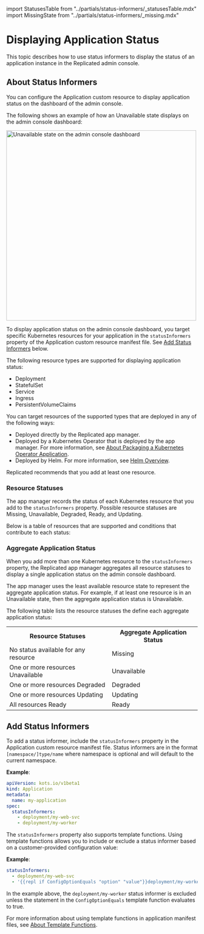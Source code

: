 import StatusesTable from "../partials/status-informers/_statusesTable.mdx"
import MissingState from "../partials/status-informers/_missing.mdx"

# Displaying Application Status

This topic describes how to use status informers to display the status of an application instance in the Replicated admin console.

## About Status Informers

You can configure the Application custom resource to display application status on the dashboard of the admin console.

The following shows an example of how an Unavailable state displays on the admin console dashboard:

<img src="/images/kotsadm-dashboard-appstatus.png" alt="Unavailable state on the admin console dashboard" width="500px"/>

To display application status on the admin console dashboard, you target specific Kubernetes resources for your application in the `statusInformers` property of the Application custom resource manifest file. See [Add Status Informers](#add-status-informers) below.

The following resource types are supported for displaying application status:

* Deployment
* StatefulSet
* Service
* Ingress
* PersistentVolumeClaims

You can target resources of the supported types that are deployed in any of the following ways:

* Deployed directly by the Replicated app manager.
* Deployed by a Kubernetes Operator that is deployed by the app manager. For more information, see [About Packaging a Kubernetes Operator Application](operator-packaging-about).
* Deployed by Helm. For more information, see [Helm Overview](helm-overview).

Replicated recommends that you add at least one resource.

### Resource Statuses

The app manager records the status of each Kubernetes resource that you add to the `statusInformers` property. Possible resource statuses are Missing, Unavailable, Degraded, Ready, and Updating.

<MissingState/>

Below is a table of resources that are supported and conditions that contribute to each status:

<StatusesTable/>

### Aggregate Application Status

When you add more than one Kubernetes resource to the `statusInformers` property, the Replicated app manager aggregates all resource statuses to display a single application status on the admin console dashboard.

The app manager uses the least available resource state to represent the aggregate application status. For example, if at least one resource is in an Unavailable state, then the aggregate application status is Unavailable.

The following table lists the resource statuses the define each aggregate application status:

<table>
  <tr>
    <th>Resource Statuses</th>
    <th>Aggregate Application Status</th>
  </tr>
  <tr>
    <td>No status available for any resource</td>
    <td>Missing</td>
  </tr>
  <tr>
    <td>One or more resources Unavailable</td>
    <td>Unavailable</td>
  </tr>
  <tr>
    <td>One or more resources Degraded</td>
    <td>Degraded</td>
  </tr>
  <tr>
    <td>One or more resources Updating</td>
    <td>Updating</td>
  </tr>
  <tr>
    <td>All resources Ready</td>
    <td>Ready</td>
  </tr>
</table>

## Add Status Informers

To add a status informer, include the `statusInformers` property in the Application custom resource manifest file.
Status informers are in the format `[namespace/]type/name` where namespace is optional and will default to the current namespace.

**Example**:

```yaml
apiVersion: kots.io/v1beta1
kind: Application
metadata:
  name: my-application
spec:
  statusInformers:
    - deployment/my-web-svc
    - deployment/my-worker
```

The `statusInformers` property also supports template functions. Using template functions allows you to include or exclude a status informer based on a customer-provided configuration value:

**Example**:

```yaml
statusInformers:
  - deployment/my-web-svc
  - '{{repl if ConfigOptionEquals "option" "value"}}deployment/my-worker{{repl else}}{{repl end}}'
```

In the example above, the `deployment/my-worker` status informer is excluded unless the statement in the `ConfigOptionEquals` template function evaluates to true.

For more information about using template functions in application manifest files, see [About Template Functions](/reference/template-functions-about).
